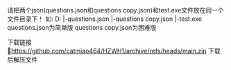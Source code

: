 请把两个json(questions.json和questions copy.json)和test.exe文件放在同一个文件目录下！
如:
D:
|-questions.json
|-questions copy.json
|-test.exe
questions.json为简单版
questions copy.json为困难版

下载链接🔗https://github.com/catmiao464/HZWH1/archive/refs/heads/main.zip
下载后解压文件
